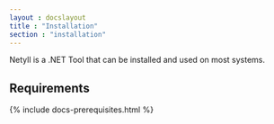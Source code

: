 ```yaml
---
layout : docslayout
title : "Installation"
section : "installation"
---
```


Netyll is a .NET Tool that can be installed and used on most systems.

## Requirements

{% include docs-prerequisites.html %}